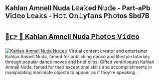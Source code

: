 ## Kahlan Amnell Nuda L𝚎a𝚔ed N𝚞𝚍e - Part-aPb Vi𝚍𝚎o L𝚎a𝚔s - H𝚘𝚝 O𝚗𝚕yf𝚊ns P𝚑𝚘tos Sbd7B

# <h2><a href="http://kf9jhv.oniu.top/?m=Kahlan+Amnell+Nuda">🔗👉 🔴 Kahlan Amnell Nuda P𝚑ot𝚘𝚜 V𝚒d𝚎o</a></h2>

[![Kahlan Amnell Nuda Nu𝚍e𝚜](https://i.imgur.com/0qMVB7G.gif)](http://kf9jhv.oniu.top/?m=Kahlan+Amnell+Nuda)
Virtual content creator and entertainer Kahlan Amnell Nuda, famed for publishing dance and lifestyle tutorials through popular dance moves and brief clips. Gifted ventriloquist Kahlan Amnell Nuda, famed for their exceptional skills and accomplishments in manipulating inanimate objects to appear as if they're speaking.  
